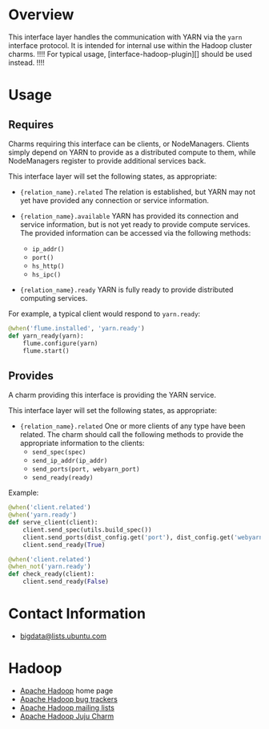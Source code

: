 # Overview

This interface layer handles the communication with YARN via the `yarn` interface
protocol.  It is intended for internal use within the Hadoop cluster charms.
!!!! For typical usage, [interface-hadoop-plugin][] should be used instead. !!!! 


# Usage

## Requires

Charms requiring this interface can be clients, or NodeManagers.
Clients simply depend on YARN to provide as a distributed compute to them, while
NodeManagers register to provide additional services back.

This interface layer will set the following states, as appropriate:

  * `{relation_name}.related` The relation is established, but YARN may not yet
    have provided any connection or service information.

  * `{relation_name}.available` YARN has provided its connection and service
    information, but is not yet ready to provide compute services.
    The provided information can be accessed via the following methods:
      * `ip_addr()`
      * `port()`
      * `hs_http()`
      * `hs_ipc()`

  * `{relation_name}.ready` YARN is fully ready to provide distributed computing 
    services.

For example, a typical client would respond to `yarn.ready`:

```python
@when('flume.installed', 'yarn.ready')
def yarn_ready(yarn):
    flume.configure(yarn)
    flume.start()
```


## Provides

A charm providing this interface is providing the YARN service.

This interface layer will set the following states, as appropriate:

  * `{relation_name}.related` One or more clients of any type have
    been related.  The charm should call the following methods to provide the
    appropriate information to the clients:
      * `send_spec(spec)`
      * `send_ip_addr(ip_addr)`
      * `send_ports(port, webyarn_port)`
      * `send_ready(ready)`

Example:

```python
@when('client.related')
@when('yarn.ready')
def serve_client(client):
    client.send_spec(utils.build_spec())
    client.send_ports(dist_config.get('port'), dist_config.get('webyarn_port'))
    client.send_ready(True)

@when('client.related')
@when_not('yarn.ready')
def check_ready(client):
    client.send_ready(False)
```


# Contact Information

- <bigdata@lists.ubuntu.com>


# Hadoop

- [Apache Hadoop](http://hadoop.apache.org/) home page
- [Apache Hadoop bug trackers](http://hadoop.apache.org/issue_tracking.html)
- [Apache Hadoop mailing lists](http://hadoop.apache.org/mailing_lists.html)
- [Apache Hadoop Juju Charm](http://jujucharms.com/?text=hadoop)
